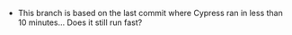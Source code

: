 - This branch is based on the last commit where Cypress ran in less than 10 minutes... Does it still run fast?
